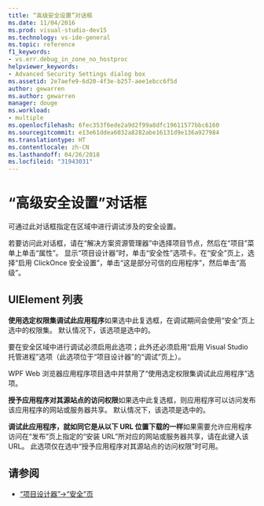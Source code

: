 ```yaml
---
title: “高级安全设置”对话框
ms.date: 11/04/2016
ms.prod: visual-studio-dev15
ms.technology: vs-ide-general
ms.topic: reference
f1_keywords:
- vs.err.debug_in_zone_no_hostproc
helpviewer_keywords:
- Advanced Security Settings dialog box
ms.assetid: 2e7aefe9-6d20-4f3e-b257-aee1ebcc6f5d
author: gewarren
ms.author: gewarren
manager: douge
ms.workload:
- multiple
ms.openlocfilehash: 6fec353f6ede2a9d2f99a8dfc19611577bbc6160
ms.sourcegitcommit: e13e61ddea6032a8282abe16131d9e136a927984
ms.translationtype: HT
ms.contentlocale: zh-CN
ms.lasthandoff: 04/26/2018
ms.locfileid: "31943031"
---
```

# <a name="advanced-security-settings-dialog-box"></a>“高级安全设置”对话框
可通过此对话框指定在区域中进行调试涉及的安全设置。

 若要访问此对话框，请在“解决方案资源管理器”中选择项目节点，然后在“项目”菜单上单击“属性”。 显示“项目设计器”时，单击“安全性”选项卡。在“安全”页上，选择“启用 ClickOnce 安全设置”，单击“这是部分可信的应用程序”，然后单击“高级”。

## <a name="uielement-list"></a>UIElement 列表
 **使用选定权限集调试此应用程序**如果选中此复选框，在调试期间会使用“安全”页上选中的权限集。 默认情况下，该选项是选中的。

 要在安全区域中进行调试必须启用此选项；此外还必须启用“启用 Visual Studio 托管进程”选项（此选项位于“项目设计器”的“调试”页上）。

 WPF Web 浏览器应用程序项目选中并禁用了“使用选定权限集调试此应用程序”选项。

 **授予应用程序对其源站点的访问权限**如果选中此复选框，则应用程序可以访问发布该应用程序的网站或服务器共享。 默认情况下，该选项是选中的。

 **调试此应用程序，就如同它是从以下 URL 位置下载的一样**如果需要允许应用程序访问在“发布”页上指定的“安装 URL”所对应的网站或服务器共享，请在此键入该 URL。 此选项仅在选中“授予应用程序对其源站点的访问权限”时可用。

## <a name="see-also"></a>请参阅

- [“项目设计器”->“安全”页](../../ide/reference/security-page-project-designer.md)